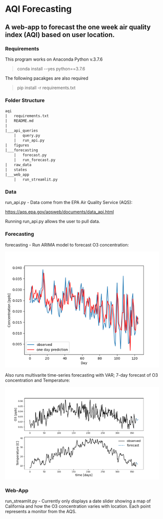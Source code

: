 # AQI Forecasting

## A web-app to forecast the one week air quality index (AQI) based on user location. 

### Requirements

This program works on Anaconda Python v.3.7.6

> conda install --yes python==3.7.6

The following pacakges are also required

> pip install -r requirements.txt

### Folder Structure

```
aqi
|   requirements.txt
|   README.md
|
|___api_queries
    |   query.py
    |   run_api.py
|   figures
|___forecasting
    |   forecast.py
    |   run_forecast.py
|   raw_data
|   states
|___web_app
    |   run_streamlit.py
```

### Data

run_api.py - Data come from the EPA Air Quality Service (AQS):

https://aqs.epa.gov/aqsweb/documents/data_api.html

Running run_api.py allows the user to pull data.

### Forecasting

forecasting - Run ARIMA model to forecast O3 concentration:

![O3 2019 Prediction](./figures/o3-2019-prediction.png?raw=true)

Also runs multivarite time-series forecasting with VAR; 7-day forecast of O3 concentration and Temperature:

![O3 Temp_2019 Prediction](./figures/o3-temp-forecast.png?raw=true)

### Web-App

run_streamlit.py - Currently only displays a date slider showing a map of California and how the O3 concentration varies with location. Each point represents a monitor from the AQS.
